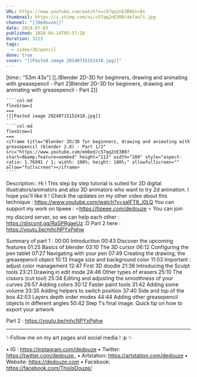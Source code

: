 ```yaml
---
URL: https://www.youtube.com/watch?v=c57qq2nE3B0&t=9s
thumbnail: https://i.ytimg.com/vi/c57qq2nE3B0/default.jpg
channel: "[[Dédouze]]"
date: 2024-07-03
published: 2020-04-14T05:57:28
duration: 3223
tags:
  - video/3D/pencil
done: true
cover: "[[Pasted image 20240715152418.jpg]]"
---
```

[time:: "53m 43s"]
[[./Blender 2D-3D for beginners, drawing and animating with greasepencil - Part 2|Blender 2D-3D for beginners, drawing and animating with greasepencil - Part 2]]
`````col
````col-md
flexGrow=1
===
![[Pasted image 20240715152418.jpg]]
````
````col-md
flexGrow=1
===
<iframe title="Blender 2D/3D for beginners, drawing and animating with greasepencil (blender 2.8) - Part 1/2" src="https://www.youtube.com/embed/c57qq2nE3B0?start=9&amp;feature=oembed" height="113" width="200" style="aspect-ratio: 1.76991 / 1; width: 100%; height: 100%;" allowfullscreen="" allow="fullscreen"></iframe>
````
`````

Description:: Hi ! This step by step tutorial is suited for 2D digital illustrators/animators and also 3D animators who want to try 2d animation. I hope you'll like it ! 
Check the updates on my other video about this technique : https://www.youtube.com/watch?v=saIFT8_j0LQ
You can support my work on tipeee : ⭐https://tipeee.com/dedouze ⭐
You can join my discord server, so we can help each other : https://discord.gg/RaSPRgaeUz :D
Part 2 here : https://youtu.be/mhcNPYxPqhw

Summary of part 1 :
 00:00 Introduction
 00:43 Discover the upcoming features
 01:25 Basics of blender
 03:10 The 3D cursor
 06:12 Configuring the pen tablet
 07:27 Navigating with your pen
 07:49 Creating the drawing, the greasepencil object
 10:13 Image size and background color
 11:03 Important : adjust color management
 12:47 First 3D doodle 
 21:36 Introducing the Sculpt tools
 23:21 Drawing in edit mode
 24:46 Other types of erasers
 25:10 The cissors (cut tool)
 25:34 Editing and adjusting the smoothness of your curves
 26:57 Adding colors
 30:12 Faster paint tools
 31:42 Adding some volume
 33:35 Adding helpers to switch position
 37:40  Side and top of the box
 42:03  Layers depth order modes
 44:44 Adding other greasepencil objects in different angles
 50:42 Step 1's final image. Quick tip on how to export your artwork

Part 2 : 
https://youtu.be/mhcNPYxPqhw

-------
✨Follow me on my art pages and social media ! :p ✨

• IG : https://instagram.com/dedouze
• Twitter: https://twitter.com/dedouze_
• Artstation: https://artstation.com/dedouze
• Website: https://dedouze.com
• Facebook: https://facebook.com/ThisIsDouze/